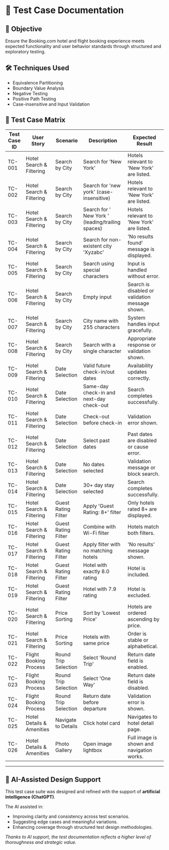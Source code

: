 # 📄 Test Case Documentation

## 🎯 Objective

Ensure the Booking.com hotel and flight booking experience meets expected functionality and user behavior standards through structured and exploratory testing.

## 🛠️ Techniques Used

- Equivalence Partitioning
- Boundary Value Analysis
- Negative Testing
- Positive Path Testing
- Case-insensitive and Input Validation

## 🧪 Test Case Matrix

| Test Case ID | User Story | Scenario | Description | Expected Result |
|--------------|------------|----------|-------------|-----------------|
| TC-001 | Hotel Search & Filtering | Search by City | Search for 'New York' | Hotels relevant to 'New York' are listed. |
| TC-002 | Hotel Search & Filtering | Search by City | Search for 'new york' (case-insensitive) | Hotels relevant to 'New York' are listed. |
| TC-003 | Hotel Search & Filtering | Search by City | Search for '  New York  ' (leading/trailing spaces) | Hotels relevant to 'New York' are listed. |
| TC-004 | Hotel Search & Filtering | Search by City | Search for non-existent city 'Xyzabc' | 'No results found' message is displayed. |
| TC-005 | Hotel Search & Filtering | Search by City | Search using special characters | Input is handled without error. |
| TC-006 | Hotel Search & Filtering | Search by City | Empty input | Search is disabled or validation message shown. |
| TC-007 | Hotel Search & Filtering | Search by City | City name with 255 characters | System handles input gracefully. |
| TC-008 | Hotel Search & Filtering | Search by City | Search with a single character | Appropriate response or validation shown. |
| TC-009 | Hotel Search & Filtering | Date Selection | Valid future check-in/out dates | Availability updates correctly. |
| TC-010 | Hotel Search & Filtering | Date Selection | Same-day check-in and next-day check-out | Search completes successfully. |
| TC-011 | Hotel Search & Filtering | Date Selection | Check-out before check-in | Validation error shown. |
| TC-012 | Hotel Search & Filtering | Date Selection | Select past dates | Past dates are disabled or cause error. |
| TC-013 | Hotel Search & Filtering | Date Selection | No dates selected | Validation message or block search. |
| TC-014 | Hotel Search & Filtering | Date Selection | 30+ day stay selected | Search completes successfully. |
| TC-015 | Hotel Search & Filtering | Guest Rating Filter | Apply 'Guest Rating: 8+' filter | Only hotels rated 8+ are displayed. |
| TC-016 | Hotel Search & Filtering | Guest Rating Filter | Combine with Wi-Fi filter | Hotels match both filters. |
| TC-017 | Hotel Search & Filtering | Guest Rating Filter | Apply filter with no matching hotels | 'No results' message shown. |
| TC-018 | Hotel Search & Filtering | Guest Rating Filter | Hotel with exactly 8.0 rating | Hotel is included. |
| TC-019 | Hotel Search & Filtering | Guest Rating Filter | Hotel with 7.9 rating | Hotel is excluded. |
| TC-020 | Hotel Search & Filtering | Price Sorting | Sort by 'Lowest Price' | Hotels are ordered ascending by price. |
| TC-021 | Hotel Search & Filtering | Price Sorting | Hotels with same price | Order is stable or alphabetical. |
| TC-022 | Flight Booking Process | Round Trip Selection | Select 'Round Trip' | Return date field is enabled. |
| TC-023 | Flight Booking Process | Round Trip Selection | Select 'One Way' | Return date field is disabled. |
| TC-024 | Flight Booking Process | Round Trip Selection | Return date before departure | Validation error is shown. |
| TC-025 | Hotel Details & Amenities | Navigate to Details | Click hotel card | Navigates to hotel detail page. |
| TC-026 | Hotel Details & Amenities | Photo Gallery | Open image lightbox | Full image is shown and navigation works. |

---
## 🤖 AI-Assisted Design Support

This test case suite was designed and refined with the support of **artificial intelligence (ChatGPT)**.

The AI assisted in:
- Improving clarity and consistency across test scenarios.
- Suggesting edge cases and meaningful variations.
- Enhancing coverage through structured test design methodologies.

_Thanks to AI support, the test documentation reflects a higher level of thoroughness and strategic value._
